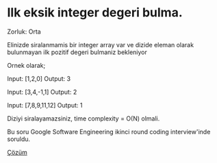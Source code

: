# Ilk eksik integer degeri bulma. 

Zorluk: Orta

Elinizde siralanmamis bir integer array var ve dizide eleman olarak bulunmayan ilk pozitif degeri bulmaniz bekleniyor

Ornek olarak;

Input: [1,2,0]
Output: 3

Input: [3,4,-1,1]
Output: 2

Input: [7,8,9,11,12]
Output: 1

Diziyi siralayamazsiniz, time complexity = O(N) olmali.

Bu soru Google Software Engineering ikinci round coding interview'inde soruldu. 

[Çözüm](../cozumler/ilk-eksik-integer-degeri-bulma)